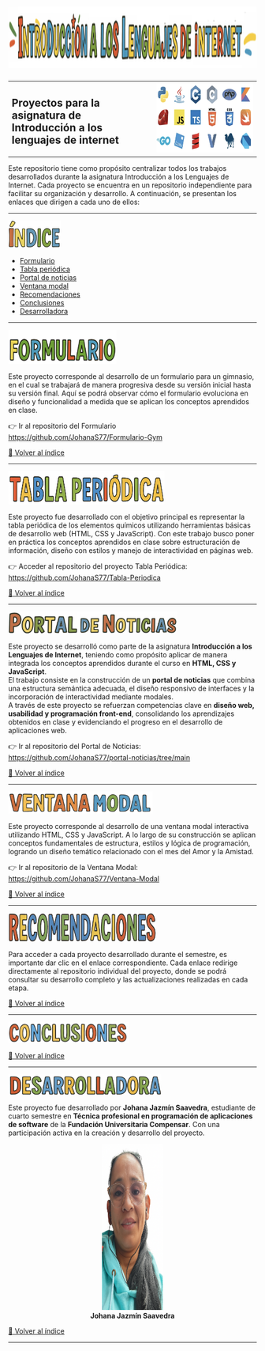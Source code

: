 #  <img width="1566" height="124" alt="Titulo" src="readme-img/Titulo.png" />
<div align="center">
  <table border="0">
    <tr>
      <td valign="little">
        <h2>Proyectos para la asignatura de<br>Introducción a los lenguajes de internet</h2>
      </td>
      <td>
        <img width="361" height="139" alt="Lenguajes" src="readme-img/lenguajes.png" />
      </td>
    </tr>
  </table>
</div>

Este repositorio tiene como propósito centralizar todos los trabajos desarrollados durante la asignatura Introducción a los Lenguajes de Internet.
Cada proyecto se encuentra en un repositorio independiente para facilitar su organización y desarrollo. A continuación, se presentan los enlaces que dirigen a cada uno de ellos:

---

<a id="índice"></a>
<img width="106" height="56" alt="Indice" src="readme-img/indice.png" />

- [Formulario](#formulario)
- [Tabla periódica](#tabla-periódica)
- [Portal de noticias](#portal-de-noticias)
- [Ventana modal](#ventana-modal)
- [Recomendaciones](#recomendaciones)  
- [Conclusiones](#conclusiones)
- [Desarrolladora](#desarrolladora)

---

<a id="formulario"></a>
<img width="219" height="69" alt="Formulario" src="readme-img/formulario.png" />

Este proyecto corresponde al desarrollo de un formulario para un gimnasio, en el cual se trabajará de manera progresiva desde su versión inicial hasta su versión final. Aquí se podrá observar cómo el formulario evoluciona en diseño y funcionalidad a medida que se aplican los conceptos aprendidos en clase.

👉 Ir al repositorio del Formulario https://github.com/JohanaS77/Formulario-Gym

[🔼 Volver al índice](#índice)

---

<a id="tabla-periódica"></a>
<img width="317" height="67" alt="Tabla periodica" src="readme-img/tabla-periodica.png" />

Este proyecto fue desarrollado con el objetivo principal es representar la tabla periódica de los elementos químicos utilizando herramientas básicas de desarrollo web (HTML, CSS y JavaScript).
Con este trabajo busco poner en práctica los conceptos aprendidos en clase sobre estructuración de información, diseño con estilos y manejo de interactividad en páginas web.

👉 Acceder al repositorio del proyecto Tabla Periódica: https://github.com/JohanaS77/Tabla-Periodica

[🔼 Volver al índice](#índice)

---

<a id="portal-de-noticias"></a>
<img width="343" height="45" alt="Portal noticias" src="readme-img/portal.png" />

Este proyecto se desarrolló como parte de la asignatura <strong>Introducción a los Lenguajes de Internet</strong>, teniendo como propósito aplicar de manera integrada los conceptos aprendidos durante el curso en <strong>HTML, CSS y JavaScript</strong>.  
El trabajo consiste en la construcción de un <strong>portal de noticias</strong> que combina una estructura semántica adecuada, el diseño responsivo de interfaces y la incorporación de interactividad mediante modales.  
A través de este proyecto se refuerzan competencias clave en <strong>diseño web, usabilidad y programación front-end</strong>, consolidando los aprendizajes obtenidos en clase y evidenciando el progreso en el desarrollo de aplicaciones web.   

👉 Ir al repositorio del Portal de Noticias: https://github.com/JohanaS77/portal-noticias/tree/main  

[🔼 Volver al índice](#índice)  

---

<a id="ventana-modal"></a>
<img width="293" height="45" alt="Ventana Modal" src="readme-img/ventana.png" />

Este proyecto corresponde al desarrollo de una ventana modal interactiva utilizando HTML, CSS y JavaScript. A lo largo de su construcción se aplican conceptos fundamentales de estructura, estilos y lógica de programación, logrando un diseño temático relacionado con el mes del Amor y la Amistad.   

👉 Ir al repositorio de la Ventana Modal: https://github.com/JohanaS77/Ventana-Modal

[🔼 Volver al índice](#índice)  

---

<a id="recomendaciones"></a>
<img width="300" height="59" alt="Recomendaciones" src="readme-img/recomendaciones.png" />

Para acceder a cada proyecto desarrollado durante el semestre, es importante dar clic en el enlace correspondiente. Cada enlace redirige directamente al repositorio individual del proyecto, donde se podrá consultar su desarrollo completo y las actualizaciones realizadas en cada etapa.

[🔼 Volver al índice](#índice)

---

<a id="conclusiones"></a>
<img width="245" height="43" alt="Conclusiones" src="readme-img/conclusiones.png" />



[🔼 Volver al índice](#índice)

---

<a id="desarrolladora"></a>
<img width="310" height="42" alt="Desarrolladora" src="readme-img/desarrolladora.png" />

Este proyecto fue desarrollado por <strong>Johana Jazmín Saavedra</strong>, estudiante de cuarto semestre en <strong>Técnica profesional en programación de aplicaciones de software</strong> de la <strong>Fundación Universitaria Compensar</strong>. Con una participación activa en la creación y desarrollo del proyecto.

<div align="center">
  <img width="124" height="336" alt="Joh sin fondo" src="readme-img/johana.png" />
  <br>
  <strong>Johana Jazmín Saavedra</strong>
</div>

[🔼 Volver al índice](#índice)

---

